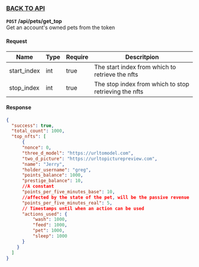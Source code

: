 ### [BACK TO API](../../API.md)

**``POST`` /api/pets/get_top**  
Get an account's owned pets from the token

#### Request
| Name        | Type | Require | Descritpion                                           |
| ----------- | ---- | ------- | ----------------------------------------------------- |
| start_index | int  | true    | The start index from which to retrieve the nfts       |
| stop_index  | int  | true    | The stop index from which to stop retrieving the nfts |


#### Response
```json
{
  "success": true,
  "total_count": 1000,
  "top_nfts": [
      {
      "nonce": 0,
      "three_d_model": "https://urltomodel.com",
      "two_d_picture": "https://urltopicturepreview.com",
      "name": "Jerry",
      "holder_username": "greg",
      "points_balance": 1000,
      "prestige_balance": 10,
      //A constant
      "points_per_five_minutes_base": 10,
      //affected by the state of the pet, will be the passive revenue
      "points_per_five_minutes_real": 5,
      // Timestamps until when an action can be used
      "actions_used": {
          "wash": 1000,
          "feed": 1000,
          "pet": 1000,
          "sleep": 1000
      }
    }
  ]
}
```